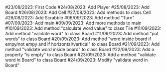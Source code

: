 #23/08/2023: First Code
#24/08/2023: Add Player
#25/08/2023: Add Board
#26/08/2023: Add Cell
#27/08/2023: Add methods to class Cell
#28/08/2023: Add Scrabble
#06/09/2023: Add method "Turn"
#07/09/2023: Add main
#09/09/2023: Add more methods to main
#10/09/2023: Add method "calculate word value" to class Tile
#11/09/2023: Add method "validate word" to class Board
#11/09/2023: Add method "put words" to class Board
#20/09/2023: Add method "word inside board if empy/not empy and if horizontal/vertical" to class Board 
#21/09/2023: Add method "validate word inside board" to class Board
#22/09/2023: Add a property "is empty" to class Board
#23/09/2023: Add a method "validate word in Board" to class Board
#24/09/2023: Modify "validate word in Board" 
